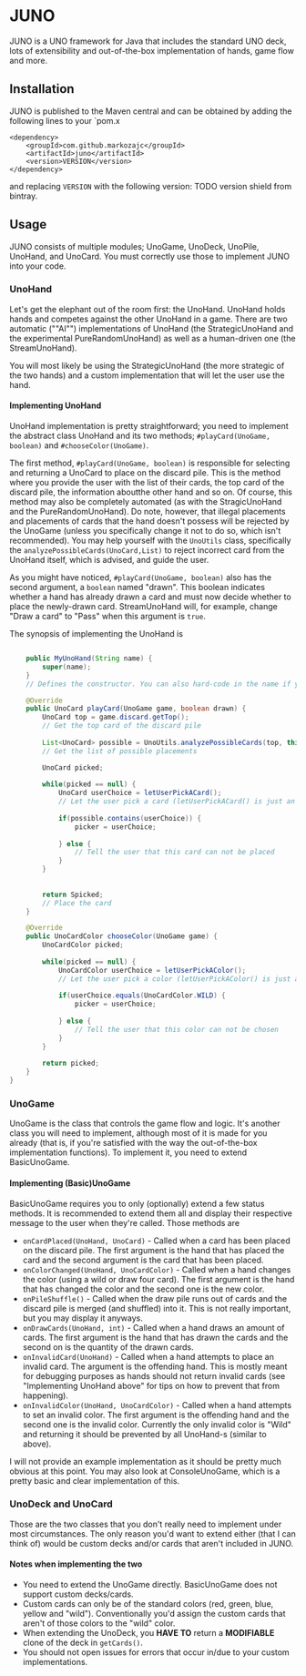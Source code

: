 
# JUNO
JUNO is a UNO framework for Java that includes the standard UNO deck, lots of extensibility and out-of-the-box implementation of hands, game flow and more.

## Installation
JUNO is published to the Maven central and can be obtained by adding the following lines to your `pom.x

    <dependency>
        <groupId>com.github.markozajc</groupId>
        <artifactId>juno</artifactId>
        <version>VERSION</version>
    </dependency>
    
and replacing `VERSION` with the following version: TODO version shield from bintray.

## Usage
JUNO consists of multiple modules; UnoGame, UnoDeck, UnoPile, UnoHand, and UnoCard. You must correctly use those to implement JUNO into your code.

### UnoHand
Let's get the elephant out of the room first: the UnoHand. UnoHand holds hands and competes against the other UnoHand in a game. There are two automatic (""AI"") implementations of UnoHand (the StrategicUnoHand and the experimental PureRandomUnoHand) as well as a human-driven one (the StreamUnoHand).

You will most likely be using the StrategicUnoHand (the more strategic of the two hands) and a custom implementation that will let the user use the hand.

#### Implementing UnoHand
UnoHand implementation is pretty straightforward; you need to implement the abstract class UnoHand and its two methods; `#playCard(UnoGame, boolean)` and `#chooseColor(UnoGame)`.

The first method, `#playCard(UnoGame, boolean)` is responsible for selecting and returning a UnoCard to place on the discard pile. This is the method where you provide the user with the list of their cards, the top card of the discard pile, the information aboutthe other hand and so on. Of course, this method may also be completely automated (as with the StragicUnoHand and the PureRandomUnoHand). Do note, however, that illegal placements and placements of cards that the hand doesn't possess will be rejected by the UnoGame (unless you specifically change it not to do so, which isn't recommended). You may help yourself with the `UnoUtils` class, specifically the `analyzePossibleCards(UnoCard,List)` to reject incorrect card from the UnoHand itself, which is advised, and guide the user.

As you might have noticed, `#playCard(UnoGame, boolean)` also has the second argument, a `boolean` named "drawn". This boolean indicates whether a hand has already drawn a card and must now decide whether to place the newly-drawn card. StreamUnoHand will, for example, change "Draw a card" to "Pass" when this argument is `true`.

The synopsis of implementing the UnoHand is
	
```java public class MyUnoHand extends UnoHand {

	public MyUnoHand(String name) {
		super(name);
	}
	// Defines the constructor. You can also hard-code in the name if you wish

	@Override
	public UnoCard playCard(UnoGame game, boolean drawn) {
		UnoCard top = game.discard.getTop();
		// Get the top card of the discard pile
		
		List<UnoCard> possible = UnoUtils.analyzePossibleCards(top, this.cards);
		// Get the list of possible placements

		UnoCard picked;
		
		while(picked == null) {
			UnoCard userChoice = letUserPickACard();
			// Let the user pick a card (letUserPickACard() is just an imaginary method - you will have to make your own)
			
			if(possible.contains(userChoice)) {
				picker = userChoice;
			
			} else {
				// Tell the user that this card can not be placed
			}
		}
		
		
		return Spicked;
		// Place the card
	}

	@Override
	public UnoCardColor chooseColor(UnoGame game) {
		UnoCardColor picked;
		
		while(picked == null) {
			UnoCardColor userChoice = letUserPickAColor();
			// Let the user pick a color (letUserPickAColor() is just an imaginary method - you will have to make your own)
			
			if(userChoice.equals(UnoCardColor.WILD) {
				picker = userChoice;
			
			} else {
				// Tell the user that this color can not be chosen
			}
		}
	
		return picked;
	}
}
```





### UnoGame
UnoGame is the class that controls the game flow and logic. It's another class you will need to implement, although most of it is made for you already (that is, if you're satisfied with the way the out-of-the-box implementation functions). To implement it, you need to extend BasicUnoGame.

#### Implementing (Basic)UnoGame
BasicUnoGame requires you to only (optionally) extend a few status methods. It is recommended to extend them all and display their respective message to the user when they're called. Those methods are
* `onCardPlaced(UnoHand, UnoCard)` - Called when a card has been placed on the discard pile. The first argument is the hand that has placed the card and the second argument is the card that has been placed.
* `onColorChanged(UnoHand, UnoCardColor)` - Called when a hand changes the color (using a wild or draw four card). The first argument is the hand that has changed the color and the second one is the new color.
* `onPileShuffle()` - Called when the draw pile runs out of cards and the discard pile is merged (and shuffled) into it. This is not really important, but you may display it anyways.
* `onDrawCards(UnoHand, int)` - Called when a hand draws an amount of cards. The first argument is the hand that has drawn the cards and the second on is the quantity of the drawn cards.
* `onInvalidCard(UnoHand)` - Called when a hand attempts to place an invalid card. The argument is the offending hand. This is mostly meant for debugging purposes as hands should not return invalid cards (see "Implementing UnoHand above" for tips on how to prevent that from happening).
* `onInvalidColor(UnoHand, UnoCardColor)` - Called when a hand attempts to set an invalid color. The first argument is the offending hand and the second one is the invalid color. Currently the only invalid color is "Wild" and returning it should be prevented by all UnoHand-s (similar to above).

I will not provide an example implementation as it should be pretty much obvious at this point. You may also look at ConsoleUnoGame, which is a pretty basic and clear implementation of this.

### UnoDeck and UnoCard
Those are the two classes that you don't really need to implement under most circumstances. The only reason you'd want to extend either (that I can think of) would be custom decks and/or cards that aren't included in JUNO.

#### Notes when implementing the two
* You need to extend the UnoGame directly. BasicUnoGame does not support custom decks/cards.
* Custom cards can only be of the standard colors (red, green, blue, yellow and "wild"). Conventionally you'd assign the custom cards that aren't of those colors to the "wild" color.
* When extending the UnoDeck, you __HAVE TO__ return a __MODIFIABLE__ clone of the deck in `getCards()`.
* You should not open issues for errors that occur in/due to your custom implementations.
